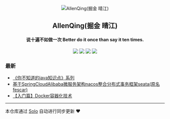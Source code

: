 <p align="center"><img alt="AllenQing(掘金 晴江)" src="https://static.b3log.org/images/brand/solo-32.png"></p><h2 align="center">
AllenQing(掘金 晴江)
</h2>

<h4 align="center">说十遍不如做一次 Better do it once than say it ten times.</h4>
<p align="center"><a title="AllenQing(掘金 晴江)" target="_blank" href="https://github.com/wanming001/solo-blog"><img src="https://img.shields.io/github/last-commit/wanming001/solo-blog.svg?style=flat-square&color=FF9900"></a>
<a title="GitHub repo size in bytes" target="_blank" href="https://github.com/wanming001/solo-blog"><img src="https://img.shields.io/github/repo-size/wanming001/solo-blog.svg?style=flat-square"></a>
<a title="Solo Version" target="_blank" href="https://github.com/88250/solo/releases"><img src="https://img.shields.io/badge/solo-3.6.7-f1e05a.svg?style=flat-square&color=blueviolet"></a>
<a title="Hits" target="_blank" href="https://github.com/88250/hits"><img src="https://hits.b3log.org/wanming001/solo-blog.svg"></a></p>

### 最新

* [《你不知道的java知识点》系列](https://blog-admin.wanm-mall.com/articles/2019/12/07/1575689551482.html)
* [基于SpringCloudAlibaba微服务架构nacos整合分布式事务框架seata(原名fescar)](https://blog-admin.wanm-mall.com/articles/2019/11/22/1574427565376.html)
* [【入门篇】Docker容器化技术](https://blog-admin.wanm-mall.com/articles/2019/11/22/1574427493789.html)



---

本仓库通过 [Solo](https://github.com/88250/solo) 自动进行同步更新 ❤️ 